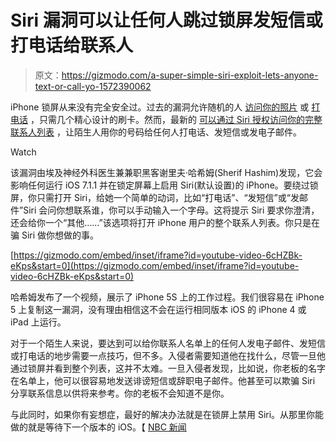 # Siri 漏洞可以让任何人跳过锁屏发短信或打电话给联系人

> 原文：<https://gizmodo.com/a-super-simple-siri-exploit-lets-anyone-text-or-call-yo-1572390062>

iPhone 锁屏从来没有完全安全过。过去的漏洞允许随机的人 [访问你的照片](http://gizmodo.com/anyone-can-bypass-your-ios-7-lockscreen-to-see-and-sha-1350617707) 或 [打电话](http://gizmodo.com/anyone-can-blow-past-your-ios-7-lockscreen-to-make-call-1360878467) ，只需几个精心设计的刷卡。然而，最新的 [可以通过 Siri 授权访问你的完整联系人列表](http://www.nbcnews.com/tech/mobile/siri-ous-trouble-hacker-claims-crack-iphone-lock-screen-n97666) ，让陌生人用你的号码给任何人打电话、发短信或发电子邮件。

Watch

该漏洞由埃及神经外科医生兼兼职黑客谢里夫·哈希姆(Sherif Hashim)发现，它会影响任何运行 iOS 7.1.1 并在锁定屏幕上启用 Siri(默认设置)的 iPhone。要绕过锁屏，你只需打开 Siri，给她一个简单的动词，比如“打电话”、“发短信”或“发邮件”Siri 会问你想联系谁，你可以手动输入一个字母。这将提示 Siri 要求你澄清，还会给你一个“其他……”该选项将打开 iPhone 用户的整个联系人列表。你只是在骗 Siri 做你想做的事。

 [https://gizmodo.com/embed/inset/iframe?id=youtube-video-6cHZBk-eKps&start=0](https://gizmodo.com/embed/inset/iframe?id=youtube-video-6cHZBk-eKps&start=0) 

哈希姆发布了一个视频，展示了 iPhone 5S 上的工作过程。我们很容易在 iPhone 5 上复制这一漏洞，没有理由相信这不会在运行相同版本 iOS 的 iPhone 4 或 iPad 上运行。

对于一个陌生人来说，要达到可以给你联系人名单上的任何人发电子邮件、发短信或打电话的地步需要一点技巧，但不多。入侵者需要知道他在找什么，尽管一旦他通过锁屏并看到整个列表，这并不太难。一旦入侵者发现，比如说，你老板的名字在名单上，他可以很容易地发送诽谤短信或辞职电子邮件。他甚至可以欺骗 Siri 分享联系信息以供将来参考。你的老板不会知道不是你。

与此同时，如果你有妄想症，最好的解决办法就是在锁屏上禁用 Siri。从那里你能做的就是等待下一个版本的 iOS。【 [NBC 新闻](http://www.nbcnews.com/tech/mobile/siri-ous-trouble-hacker-claims-crack-iphone-lock-screen-n97666)